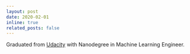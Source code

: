 ```yaml
---
layout: post
date: 2020-02-01
inline: true
related_posts: false
---
```


Graduated from [Udacity](https://www.udacity.com/) with Nanodegree in Machine Learning Engineer.
